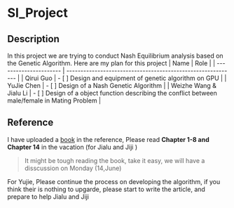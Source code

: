 # SI_Project

## Description
In this project we are trying to conduct Nash Equilibrium analysis based on the Genetic Algorithm. Here are my plan for this project
| Name                   | Role                                                         |
| ---------------------- | ------------------------------------------------------------ |
| Qirui Guo              | - [ ] Design and equipment of genetic algorithm on GPU             |
| YuJie Chen             | - [ ] Design of a Nash Genetic Algorithm                           |
| Weizhe Wang & Jialu Li | - [ ] Design of a object function describing the conflict between male/female in Mating Problem |

## Reference
I have uploaded a [book](https://github.com/michaelGuo1204/SI_Project/blob/6654735226920b2a80ca08e844c4ca041e4824e9/Reference/Game-Theoretical%20Models%20in%20Biology%20by%20Mark%20Broom,%20Jan%20Rychtar%20(z-lib.org).pdf) in the reference, Please read **Chapter 1-8 and Chapter 14** in the vacation (for Jialu and Jiji )
> It might be tough reading the book, take it easy, we will have a disscussion on Monday (14,June) 

For Yujie, Please continue the process on developing the algorithm, if you think their is nothing to upgarde, please start to write the article, and prepare to help Jialu and Jiji
